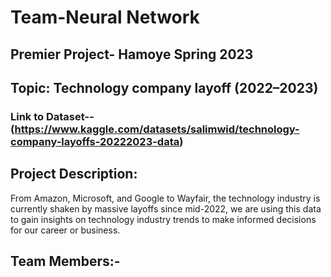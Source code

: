 # Team-Neural Network 
## Premier Project- Hamoye Spring 2023
## Topic: Technology company layoff (2022–2023)
### Link to Dataset-- (https://www.kaggle.com/datasets/salimwid/technology-company-layoffs-20222023-data)

## Project Description:

From Amazon, Microsoft, and Google to Wayfair, the technology industry is currently shaken by massive layoffs since mid-2022, we are using this data to gain insights on technology industry trends to make informed decisions for our career or business.

## Team Members:-

